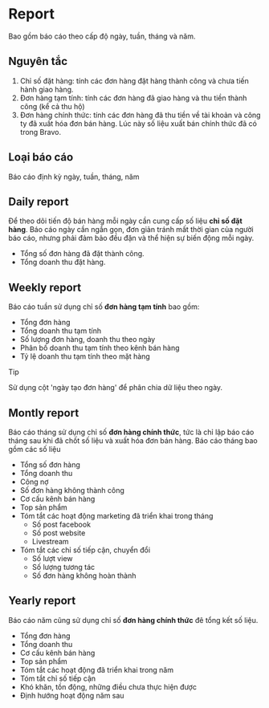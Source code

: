 # Report
Bao gồm báo cáo theo cấp độ ngày, tuần, tháng và năm.
## Nguyên tắc
1. Chỉ số đặt hàng: tính các đơn hàng đặt hàng thành công và chưa tiến hành giao hàng.
2. Đơn hàng tạm tính: tính các đơn hàng đã giao hàng và thu tiền thành công (kể cả thu hộ)
3. Đơn hàng chính thức: tính các đơn hàng đã thu tiền về tài khoản và công ty đã xuất hóa đơn bán hàng. Lúc này số liệu xuất bán chính thức đã có trong Bravo.

## Loại báo cáo
Báo cáo định kỳ ngày, tuần, tháng, năm

<!-- tabs:start -->

## **Daily report**
Để theo dõi tiến độ bán hàng mỗi ngày cần cung cấp số liệu **chỉ số đặt hàng**. Báo cáo ngày cần ngắn gọn, đơn giản tránh mất thời gian của người báo cáo, nhưng phải đảm bảo đều đặn và thể hiện sự biến động mỗi ngày.
- Tổng số đơn hàng đã đặt thành công.
- Tổng doanh thu đặt hàng.

## **Weekly report**
Báo cáo tuần sử dụng chỉ số **đơn hàng tạm tính** bao gồm:
- Tổng đơn hàng
- Tổng doanh thu tạm tính
- Số lượng đơn hàng, doanh thu theo ngày
- Phân bố doanh thu tạm tính theo kênh bán hàng
- Tỷ lệ doanh thu tạm tính theo mặt hàng

> [!TIP]
> Sử dụng cột 'ngày tạo đơn hàng' để phân chia dữ liệu theo ngày.

## **Montly report**
Báo cáo tháng sử dụng chỉ số **đơn hàng chính thức**, tức là chỉ lập báo cáo tháng sau khi đã chốt số liệu và xuất hóa đơn bán hàng.
Báo cáo tháng bao gồm các số liệu
- Tổng số đơn hàng
- Tổng doanh thu
- Công nợ
- Số đơn hàng không thành công
- Cơ cấu kênh bán hàng
- Top sản phẩm
- Tóm tắt các hoạt động marketing đã triển khai trong tháng
    * Số post facebook
    * Số post website
    * Livestream
- Tóm tắt các chỉ số tiếp cận, chuyển đổi
    * Số lượt view
    * Số lượng tương tác
    * Số đơn hàng không hoàn thành

## **Yearly report**
Báo cáo năm cũng sử dụng chỉ số **đơn hàng chính thức** đê tổng kết số liệu.
- Tổng đơn hàng
- Tổng doanh thu
- Cơ cấu kênh bán hàng
- Top sản phẩm
- Tóm tắt các hoạt động đã triển khai trong năm
- Tóm tắt chỉ số tiếp cận
- Khó khăn, tồn động, những điều chưa thực hiện được
- Định hướng hoạt động năm sau

<!-- tabs:end -->